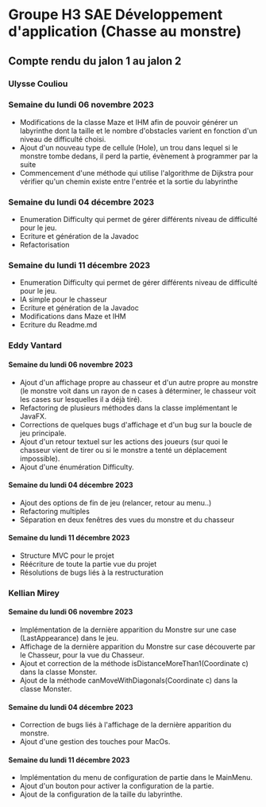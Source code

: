 # Groupe H3 SAE Développement d'application (Chasse au monstre)

## Compte rendu du jalon 1 au jalon 2


### Ulysse Couliou

### Semaine du lundi 06 novembre 2023

- Modifications de la classe Maze et IHM afin de pouvoir générer un labyrinthe dont la taille et le nombre d'obstacles varient en fonction d'un niveau de difficulté choisi.
- Ajout d'un nouveau type de cellule (Hole), un trou dans lequel si le monstre tombe dedans, il perd la partie, évènement à programmer par la suite
- Commencement d'une méthode qui utilise l'algorithme de Dijkstra pour vérifier qu'un chemin existe entre l'entrée et la sortie du labyrinthe

### Semaine du lundi 04 décembre 2023

- Enumeration Difficulty qui permet de gérer différents niveau de difficulté pour le jeu.
- Ecriture et génération de la Javadoc
- Refactorisation
  
### Semaine du lundi 11 décembre 2023
- Enumeration Difficulty qui permet de gérer différents niveau de difficulté pour le jeu.
- IA simple pour le chasseur
- Ecriture et génération de la Javadoc
- Modifications dans Maze et IHM
- Ecriture du Readme.md

### Eddy Vantard

#### Semaine du lundi 06 novembre 2023

- Ajout d'un affichage propre au chasseur et d'un autre propre au monstre (le monstre voit dans un rayon de n cases à déterminer, le chasseur voit les cases sur lesquelles il a déjà tiré).
- Refactoring de plusieurs méthodes dans la classe implémentant le JavaFX.
- Corrections de quelques bugs d'affichage et d'un bug sur la boucle de jeu principale.
- Ajout d'un retour textuel sur les actions des joueurs (sur quoi le chasseur vient de tirer ou si le monstre a tenté un déplacement impossible).
- Ajout d'une énumération Difficulty.

#### Semaine du lundi 04 décembre 2023

- Ajout des options de fin de jeu (relancer, retour au menu..)
- Refactoring multiples
- Séparation en deux fenêtres des vues du monstre et du chasseur

#### Semaine du lundi 11 décembre 2023

- Structure MVC pour le projet
- Réécriture de toute la partie vue du projet
- Résolutions de bugs liés à la restructuration


### Kellian Mirey

#### Semaine du lundi 06 novembre 2023

- Implémentation de la dernière apparition du Monstre sur une case (LastAppearance) dans le jeu.
- Affichage de la dernière apparition du Monstre sur case découverte par le Chasseur, pour la vue du Chasseur.
- Ajout et correction de la méthode isDistanceMoreThan1(Coordinate c) dans la classe Monster.
- Ajout de la méthode canMoveWithDiagonals(Coordinate c) dans la classe Monster.

#### Semaine du lundi 04 décembre 2023

- Correction de bugs liés à l'affichage de la dernière apparition du monstre.
- Ajout d'une gestion des touches pour MacOs.

#### Semaine du lundi 11 décembre 2023

- Implémentation du menu de configuration de partie dans le MainMenu.
- Ajout d'un bouton pour activer la configuration de la partie.
- Ajout de la configuration de la taille du labyrinthe.
